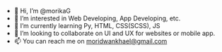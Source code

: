 - 👋 Hi, I’m @morikaG
- 👀 I’m interested in Web Developing, App Developing, etc.
- 🌱 I’m currently learning Py, HTML, CSS(SCSS), JS
- 💞️ I’m looking to collaborate on UI and UX for websites or mobile app.
- 📫 You can reach me on  moridwankhael@gmail.com

<!---
morikaG/morikaG is a ✨ special ✨ repository because its `README.md` (this file) appears on your GitHub profile.
You can click the Preview link to take a look at your changes.
--->
